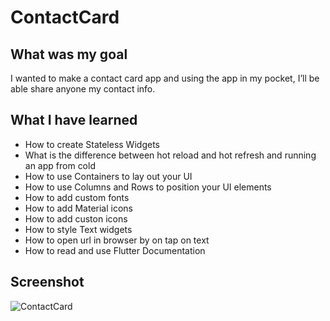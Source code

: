 # ContactCard

## What was my goal

I wanted to make a contact card app and using the app in my pocket, I’ll be able share anyone my contact info.


## What I have learned

- How to create Stateless Widgets
- What is the difference between hot reload and hot refresh and running an app from cold
- How to use Containers to lay out your UI
- How to use Columns and Rows to position your UI elements
- How to add custom fonts
- How to add Material icons
- How to add custon icons
- How to style Text widgets
- How to open url in browser by on tap on text
- How to read and use Flutter Documentation


## Screenshot

![ContactCard](https://saquibansari0101.github.io/ContactCard/main/screens/finished.png)
